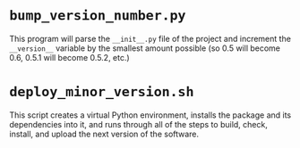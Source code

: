 # `bump_version_number.py`

This program will parse the `__init__.py` file of the project and
increment the `__version__` variable by the smallest amount possible
(so 0.5 will become 0.6, 0.5.1 will become 0.5.2, etc.)

# `deploy_minor_version.sh`

This script creates a virtual Python environment, installs the package
and its dependencies into it, and runs through all of the steps to build,
check, install, and upload the next version of the software.

